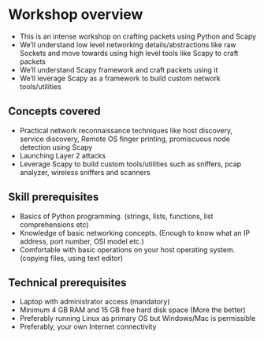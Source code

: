 # Workshop overview


- This is an intense workshop on crafting packets using Python and Scapy
- We’ll understand low level networking details/abstractions like raw Sockets and move towards using high level tools like Scapy to craft packets
- We’ll understand Scapy framework and craft packets using it
- We’ll leverage Scapy as a framework to build custom network tools/utilities

## Concepts covered

- Practical network reconnaissance techniques like host discovery, service discovery, Remote OS finger printing, promiscuous node detection using Scapy
- Launching Layer 2 attacks
- Leverage Scapy to build custom tools/utilities such as sniffers, pcap analyzer, wireless sniffers and scanners

## Skill prerequisites

- Basics of Python programming. (strings, lists, functions, list comprehensions etc)
- Knowledge of basic networking concepts. (Enough to know what an IP address, port number, OSI model etc.)
- Comfortable with basic operations on your host operating system.(copying files, using text editor)

## Technical prerequisites

- Laptop with administrator access (mandatory)
- Minimum 4 GB RAM and 15 GB free hard disk space (More the better)
- Preferably running Linux as primary OS but Windows/Mac is permissible
- Preferably, your own Internet connectivity

